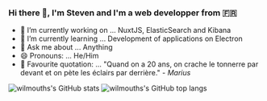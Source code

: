 ### Hi there 👋, I'm Steven and I'm a web developper from 🇫🇷

- 🔭 I’m currently working on ... NuxtJS, ElasticSearch and Kibana
- 🌱 I’m currently learning ... Development of applications on Electron
- 💬 Ask me about ... Anything
- 😄 Pronouns: ... He/Him
- 💬 Favourite quotation: ... "Quand on a 20 ans, on crache le tonnerre par devant et on pète les éclairs par derrière." - *Marius*

![wilmouths's GitHub stats](https://github-readme-stats.vercel.app/api?username=wilmouths&show_icons=true&theme=tokyonight&count_private=true&include_all_commits=2018)
![wilmouths's GitHub top langs](https://github-readme-stats.vercel.app/api/top-langs/?username=wilmouths&layout=compact&theme=tokyonight&count_private=true&include_all_commits=2018)
